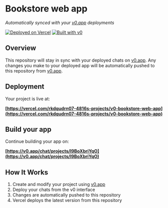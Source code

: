 # Bookstore web app

*Automatically synced with your [v0.app](https://v0.app) deployments*

[![Deployed on Vercel](https://img.shields.io/badge/Deployed%20on-Vercel-black?style=for-the-badge&logo=vercel)](https://vercel.com/rkdqudrn07-4816s-projects/v0-bookstore-web-app)
[![Built with v0](https://img.shields.io/badge/Built%20with-v0.app-black?style=for-the-badge)](https://v0.app/chat/projects/l9BoXbriYqO)

## Overview

This repository will stay in sync with your deployed chats on [v0.app](https://v0.app).
Any changes you make to your deployed app will be automatically pushed to this repository from [v0.app](https://v0.app).

## Deployment

Your project is live at:

**[https://vercel.com/rkdqudrn07-4816s-projects/v0-bookstore-web-app](https://vercel.com/rkdqudrn07-4816s-projects/v0-bookstore-web-app)**

## Build your app

Continue building your app on:

**[https://v0.app/chat/projects/l9BoXbriYqO](https://v0.app/chat/projects/l9BoXbriYqO)**

## How It Works

1. Create and modify your project using [v0.app](https://v0.app)
2. Deploy your chats from the v0 interface
3. Changes are automatically pushed to this repository
4. Vercel deploys the latest version from this repository
